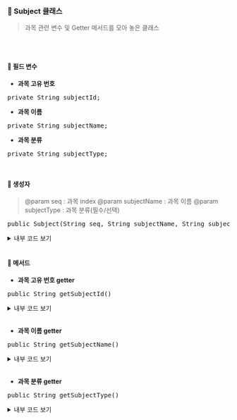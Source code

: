 ### 🔖 Subject 클래스
> 과목 관련 변수 및 Getter 메서드를 모아 놓은 클래스

<br><br>

#### 💫 필드 변수
- **과목 고유 번호**
<pre lang="java">private String subjectId;</pre>
- **과목 이름**
<pre lang="java">private String subjectName;</pre>
- **과목 분류**
<pre lang="java">private String subjectType;</pre>

<br>

#### 💫 생성자
> @param seq : 과목 index
> @param subjectName : 과목 이름
> @param subjectType : 과목 분류(필수/선택)

<pre lang="java">public Subject(String seq, String subjectName, String subjectType)</pre>
<details>
   <summary>내부 코드 보기</summary>

```java
 {
     this.subjectId = seq;
     this.subjectName = subjectName;
     this.subjectType = subjectType;
 }
```
</details>

<br>

#### 💫 메서드
- **과목 고유 번호 getter**
<pre lang="java">public String getSubjectId()</pre>
<details>
   <summary>내부 코드 보기</summary>

```java
 {
     return subjectId;
 }
```
</details>

<br>

- **과목 이름 getter**
<pre lang="java">public String getSubjectName()</pre>
<details>
   <summary>내부 코드 보기</summary>

```java
  {
     return subjectName;
 }
```
</details>

<br>

- **과목 분류 getter**
<pre lang="java">public String getSubjectType()</pre>
<details>
   <summary>내부 코드 보기</summary>

```java
 {
     return subjectType;
 }
```
</details>